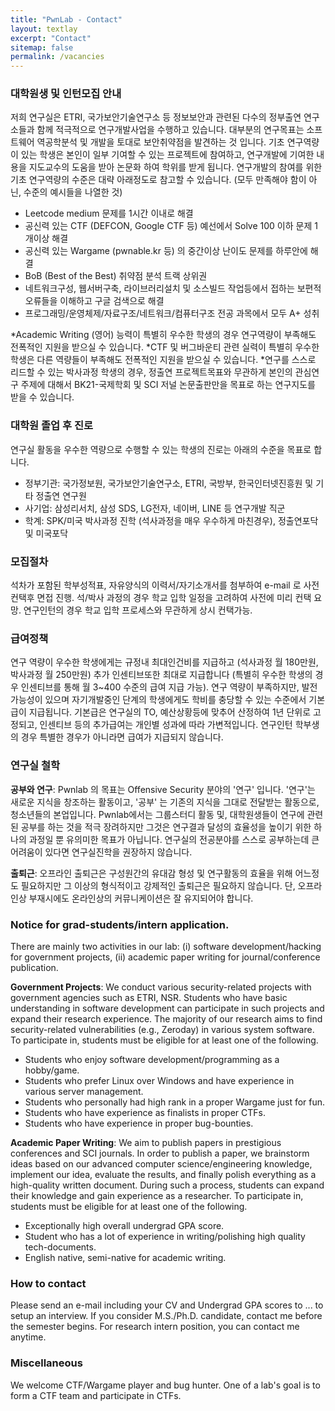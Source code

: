 ```yaml
---
title: "PwnLab - Contact"
layout: textlay
excerpt: "Contact"
sitemap: false
permalink: /vacancies
---
```


### 대학원생 및 인턴모집 안내

저희 연구실은 ETRI, 국가보안기술연구소 등 정보보안과 관련된 다수의 정부출연 연구소들과 함께 적극적으로 연구개발사업을 수행하고 있습니다. 
대부분의 연구목표는 소프트웨어 역공학분석 및 개발을 토대로 보안취약점을 발견하는 것 입니다. 
기초 연구역량이 있는 학생은 본인이 일부 기여할 수 있는 프로젝트에 참여하고, 연구개발에 기여한 내용을 지도교수의 도움을 받아 논문화 하여 학위를 받게 됩니다. 
연구개발의 참여를 위한 기초 연구역량의 수준은 대략 아래정도로 참고할 수 있습니다.
(모두 만족해야 함이 아닌, 수준의 예시들을 나열한 것)
- Leetcode medium 문제를 1시간 이내로 해결
- 공신력 있는 CTF (DEFCON, Google CTF 등) 예선에서 Solve 100 이하 문제 1개이상 해결
- 공신력 있는 Wargame (pwnable.kr 등) 의 중간이상 난이도 문제를 하루안에 해결
- BoB (Best of the Best) 취약점 분석 트랙 상위권
- 네트워크구성, 웹서버구축, 라이브러리설치 및 소스빌드 작업등에서 접하는 보편적 오류들을 이해하고 구글 검색으로 해결
- 프로그래밍/운영체제/자료구조/네트워크/컴퓨터구조 전공 과목에서 모두 A+ 성취

*Academic Writing (영어) 능력이 특별히 우수한 학생의 경우 연구역량이 부족해도 전폭적인 지원을 받으실 수 있습니다. 
*CTF 및 버그바운티 관련 실력이 특별히 우수한 학생은 다른 역량들이 부족해도 전폭적인 지원을 받으실 수 있습니다.
*연구를 스스로 리드할 수 있는 박사과정 학생의 경우, 정출연 프로젝트목표와 무관하게 본인의 관심연구 주제에 대해서 BK21-국제학회 및 SCI 저널 논문출판만을 목표로 하는 연구지도를 받을 수 있습니다.



### 대학원 졸업 후 진로
연구실 활동을 우수한 역량으로 수행할 수 있는 학생의 진로는 아래의 수준을 목표로 합니다.
- 정부기관: 국가정보원, 국가보안기술연구소, ETRI, 국방부, 한국인터넷진흥원 및 기타 정출연 연구원
- 사기업: 삼성리서치, 삼성 SDS, LG전자, 네이버, LINE 등 연구개발 직군
- 학계: SPK/미국 박사과정 진학 (석사과정을 매우 우수하게 마친경우), 정출연포닥 및 미국포닥



### 모집절차
석차가 포함된 학부성적표, 자유양식의 이력서/자기소개서를 첨부하여 e-mail 로 사전컨택후 면접 진행.
석/박사 과정의 경우 학교 입학 일정을 고려하여 사전에 미리 컨택 요망.
연구인턴의 경우 학교 입학 프로세스와 무관하게 상시 컨택가능.



### 급여정책
연구 역량이 우수한 학생에게는 규정내 최대인건비를 지급하고 (석사과정 월 180만원, 박사과정 월 250만원) 추가 인센티브또한 최대로 지급합니다 (특별히 우수한 학생의 경우 인센티브를 통해 월 3~400 수준의 급여 지급 가능).
연구 역량이 부족하지만, 발전가능성이 있으며 자기개발중인 단계의 학생에게도 학비를 충당할 수 있는 수준에서 기본급이 지급됩니다.
기본급은 연구실의 TO, 예산상황등에 맞추어 산정하여 1년 단위로 고정되고, 인센티브 등의 추가급여는 개인별 성과에 따라 가변적입니다.
연구인턴 학부생의 경우 특별한 경우가 아니라면 급여가 지급되지 않습니다.



### 연구실 철학
**공부와 연구**: Pwnlab 의 목표는 Offensive Security 분야의 '연구' 입니다. 
'연구'는 새로운 지식을 창조하는 활동이고, '공부' 는 기존의 지식을 그대로 전달받는 활동으로, 청소년들의 본업입니다.
Pwnlab에서는 그룹스터디 활동 및, 대학원생들이 연구에 관련된 공부를 하는 것을 적극 장려하지만
그것은 연구결과 달성의 효율성을 높이기 위한 하나의 과정일 뿐 유의미한 목표가 아닙니다.
연구실의 전공분야를 스스로 공부하는데 큰 어려움이 있다면 연구실진학을 권장하지 않습니다.



**출퇴근**: 오프라인 출퇴근은 구성원간의 유대감 형성 및 연구활동의 효율을 위해 어느정도 필요하지만
그 이상의 형식적이고 강제적인 출퇴근은 필요하지 않습니다. 단, 오프라인상 부재시에도 온라인상의 커뮤니케이션은 잘 유지되어야 합니다.




### Notice for grad-students/intern application.
There are mainly two activities in our lab: (i) software development/hacking for government projects, (ii) academic paper writing for journal/conference publication.

**Government Projects**: We conduct various security-related projects with government agencies such as ETRI, NSR. Students who have basic understanding in software development can participate in such projects and expand their research experience. The majority of our research aims to find security-related vulnerabilities (e.g., Zeroday) in various system software. To participate in, students must be eligible for at least one of the following.
- Students who enjoy software development/programming as a hobby/game.
- Students who prefer Linux over Windows and have experience in various server management.
- Students who personally had high rank in a proper Wargame just for fun.
- Students who have experience as finalists in proper CTFs.
- Students who have experience in proper bug-bounties.

**Academic Paper Writing**: We aim to publish papers in prestigious conferences and SCI journals. In order to publish a paper, we brainstorm ideas based on our advanced computer science/engineering knowledge, implement our idea, evaluate the results, and finally polish everything as a high-quality written document. During such a process, students can expand their knowledge and gain experience as a researcher. To participate in, students must be eligible for at least one of the following.
- Exceptionally high overall undergrad GPA score.
- Student who has a lot of experience in writing/polishing high quality tech-documents.
- English native, semi-native for academic writing.

### How to contact
Please send an e-mail including your CV and Undergrad GPA scores to ... to setup an interview. If you consider M.S./Ph.D. candidate, contact me before the semester begins.
For research intern position, you can contact me anytime.

### Miscellaneous
We welcome CTF/Wargame player and bug hunter. One of a lab's goal is to form a CTF team and participate in CTFs.



